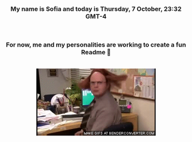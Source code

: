 


<div align="center">
<h3 >My name is Sofia and today is Thursday, 7 October, 23:32 GMT-4</h3><br>
<h3 >For now, me and my personalities are working to create a fun Readme 👋
</h3><br>
<img src='img/dwight.gif' alt='working...'/>
</div>
